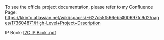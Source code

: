 To see the official project documentation, please refer to my Confluence Page: https://kkinfo.atlassian.net/wiki/spaces/~627c55f566eb5800697fc9d2/pages/173604871/High-Level+Project+Description

IP Book: [I2C IP Book .pdf](https://github.com/user-attachments/files/22100696/I2C.IP.Book.pdf)



